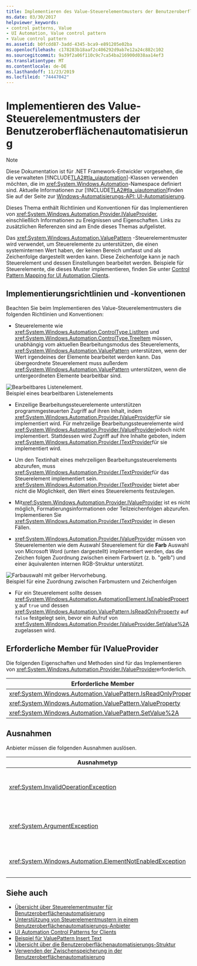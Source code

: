 ```yaml
---
title: Implementieren des Value-Steuerelementmusters der Benutzeroberflächenautomatisierung
ms.date: 03/30/2017
helpviewer_keywords:
- control patterns, Value
- UI Automation, Value control pattern
- Value control pattern
ms.assetid: b0fcdd87-3add-4345-bca9-e891205e02ba
ms.openlocfilehash: c178283b18aaf2c406292d9ab7e12a24c882c102
ms.sourcegitcommit: 9a39f2a06f110c9c7ca54ba216900d038aa14ef3
ms.translationtype: MT
ms.contentlocale: de-DE
ms.lasthandoff: 11/23/2019
ms.locfileid: "74447042"
---
```

# <a name="implementing-the-ui-automation-value-control-pattern"></a>Implementieren des Value-Steuerelementmusters der Benutzeroberflächenautomatisierung
> [!NOTE]
> Diese Dokumentation ist für .NET Framework-Entwickler vorgesehen, die die verwalteten [!INCLUDE[TLA2#tla_uiautomation](../../../includes/tla2sharptla-uiautomation-md.md)]-Klassen verwenden möchten, die im <xref:System.Windows.Automation>-Namespace definiert sind. Aktuelle Informationen zur [!INCLUDE[TLA2#tla_uiautomation](../../../includes/tla2sharptla-uiautomation-md.md)]finden Sie auf der Seite zur [Windows-Automatisierungs-API: UI-Automatisierung](/windows/win32/winauto/entry-uiauto-win32).  
  
 Dieses Thema enthält Richtlinien und Konventionen für das Implementieren von <xref:System.Windows.Automation.Provider.IValueProvider>, einschließlich Informationen zu Ereignissen und Eigenschaften. Links zu zusätzlichen Referenzen sind am Ende dieses Themas aufgelistet.  
  
 Das <xref:System.Windows.Automation.ValuePattern> -Steuerelementmuster wird verwendet, um Steuerelemente zu unterstützen, die einen systeminternen Wert haben, der keinen Bereich umfasst und als Zeichenfolge dargestellt werden kann. Diese Zeichenfolge kann je nach Steuerelement und dessen Einstellungen bearbeitet werden. Beispiele für Steuerelemente, die dieses Muster implementieren, finden Sie unter [Control Pattern Mapping for UI Automation Clients](control-pattern-mapping-for-ui-automation-clients.md).  
  
<a name="Implementation_Guidelines_and_Conventions"></a>   
## <a name="implementation-guidelines-and-conventions"></a>Implementierungsrichtlinien und -konventionen  
 Beachten Sie beim Implementieren des Value-Steuerelementmusters die folgenden Richtlinien und Konventionen:  
  
- Steuerelemente wie <xref:System.Windows.Automation.ControlType.ListItem> und <xref:System.Windows.Automation.ControlType.TreeItem> müssen, unabhängig vom aktuellen Bearbeitungsmodus des Steuerelements, <xref:System.Windows.Automation.ValuePattern> unterstützen, wenn der Wert irgendeines der Elemente bearbeitet werden kann. Das übergeordnete Steuerelement muss außerdem <xref:System.Windows.Automation.ValuePattern> unterstützen, wenn die untergeordneten Elemente bearbeitbar sind.  
  
 ![Bearbeitbares Listenelement.](./media/uia-valuepattern-editable-listitem.PNG "UIA_ValuePattern_Editable_ListItem")  
Beispiel eines bearbeitbaren Listenelements  
  
- Einzeilige Bearbeitungssteuerelemente unterstützen programmgesteuerten Zugriff auf ihren Inhalt, indem <xref:System.Windows.Automation.Provider.IValueProvider>für sie implementiert wird. Für mehrzeilige Bearbeitungssteuerelemente wird <xref:System.Windows.Automation.Provider.IValueProvider>jedoch nicht implementiert. Stattdessen wird Zugriff auf ihre Inhalte geboten, indem <xref:System.Windows.Automation.Provider.ITextProvider>für sie implementiert wird.  
  
- Um den Textinhalt eines mehrzeiligen Bearbeitungssteuerelements abzurufen, muss <xref:System.Windows.Automation.Provider.ITextProvider>für das Steuerelement implementiert sein. <xref:System.Windows.Automation.Provider.ITextProvider> bietet aber nicht die Möglichkeit, den Wert eines Steuerelements festzulegen.  
  
- Mit<xref:System.Windows.Automation.Provider.IValueProvider> ist es nicht möglich, Formatierungsinformationen oder Teilzeichenfolgen abzurufen. Implementieren Sie <xref:System.Windows.Automation.Provider.ITextProvider> in diesen Fällen.  
  
- <xref:System.Windows.Automation.Provider.IValueProvider> müssen von Steuerelementen wie dem Auswahl Steuerelement für die **Farb** Auswahl von Microsoft Word (unten dargestellt) implementiert werden, das die Zeichen folgen Zuordnung zwischen einem Farbwert (z. b. "gelb") und einer äquivalenten internen RGB-Struktur unterstützt.  
  
 ![Farbauswahl mit gelber Hervorhebung.](./media/uia-valuepattern-colorpicker.png "UIA_ValuePattern_ColorPicker")  
Beispiel für eine Zuordnung zwischen Farbmustern und Zeichenfolgen  
  
- Für ein Steuerelement sollte dessen <xref:System.Windows.Automation.AutomationElement.IsEnabledProperty> auf `true` und dessen <xref:System.Windows.Automation.ValuePattern.IsReadOnlyProperty> auf `false` festgelegt sein, bevor ein Aufruf von <xref:System.Windows.Automation.Provider.IValueProvider.SetValue%2A>zugelassen wird.  
  
<a name="Required_Members_for_the_IValueProvider_Interface"></a>   
## <a name="required-members-for-ivalueprovider"></a>Erforderliche Member für IValueProvider  
 Die folgenden Eigenschaften und Methoden sind für das Implementieren von <xref:System.Windows.Automation.Provider.IValueProvider>erforderlich.  
  
|Erforderliche Member|Elementtyp|Hinweise|  
|----------------------|-----------------|-----------|  
|<xref:System.Windows.Automation.ValuePattern.IsReadOnlyProperty>|Eigenschaft|Keine|  
|<xref:System.Windows.Automation.ValuePattern.ValueProperty>|Eigenschaft|Keine|  
|<xref:System.Windows.Automation.ValuePattern.SetValue%2A>|Methode|Keine|  
  
<a name="Exceptions"></a>   
## <a name="exceptions"></a>Ausnahmen  
 Anbieter müssen die folgenden Ausnahmen auslösen.  
  
|Ausnahmetyp|Bedingung|  
|--------------------|---------------|  
|<xref:System.InvalidOperationException>|<xref:System.Windows.Automation.ValuePattern.SetValue%2A><br /><br /> : Wenn Gebiets Schema spezifische Informationen in einem falschen Format an ein Steuerelement übermittelt werden, z. b. ein falsch formatiertes Datum.|  
|<xref:System.ArgumentException>|<xref:System.Windows.Automation.ValuePattern.SetValue%2A><br /><br /> : Wenn ein neuer Wert nicht von einer Zeichenfolge in ein Format konvertiert werden kann, das vom Steuerelement erkannt wird.|  
|<xref:System.Windows.Automation.ElementNotEnabledException>|<xref:System.Windows.Automation.ValuePattern.SetValue%2A><br /><br /> : Beim Versuch, ein nicht aktiviertes Steuerelement zu bearbeiten.|  
  
## <a name="see-also"></a>Siehe auch

- [Übersicht über Steuerelementmuster für Benutzeroberflächenautomatisierung](ui-automation-control-patterns-overview.md)
- [Unterstützung von Steuerelementmustern in einem Benutzeroberflächenautomatisierungs-Anbieter](support-control-patterns-in-a-ui-automation-provider.md)
- [UI Automation Control Patterns for Clients](ui-automation-control-patterns-for-clients.md)
- [Beispiel für ValuePattern Insert Text](https://github.com/Microsoft/WPF-Samples/tree/master/Accessibility/InsertText)
- [Übersicht über die Benutzeroberflächenautomatisierungs-Struktur](ui-automation-tree-overview.md)
- [Verwenden der Zwischenspeicherung in der Benutzeroberflächenautomatisierung](use-caching-in-ui-automation.md)
